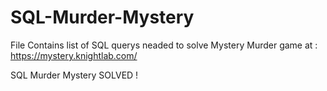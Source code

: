 # SQL-Murder-Mystery
File Contains list of SQL querys neaded to solve Mystery Murder game at : https://mystery.knightlab.com/

SQL Murder Mystery SOLVED !
